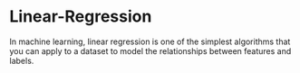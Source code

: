 # Linear-Regression

In machine learning, linear regression is one of the simplest algorithms that you 
can apply to a dataset to model the relationships between features and labels.
